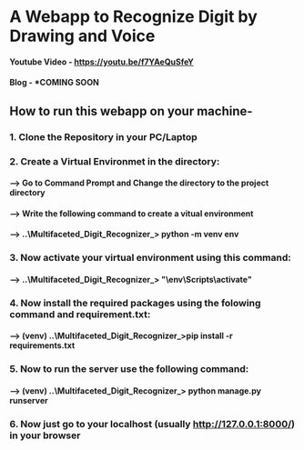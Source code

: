 # A Webapp to Recognize Digit by Drawing and Voice 

#### Youtube Video - https://youtu.be/f7YAeQuSfeY
#### Blog - *COMING SOON

## How to run this webapp on your machine-
### 1. Clone the Repository in your PC/Laptop
### 2. Create a Virtual Environmet in the directory:
 #### --> Go to Command Prompt and Change the directory to the project directory
 #### --> Write the following command to create a vitual environment
 #### --> ..\Multifaceted_Digit_Recognizer_\> python -m venv env
### 3. Now activate your virtual environment using this command:
 #### --> ..\Multifaceted_Digit_Recognizer_\> "\env\Scripts\activate"
### 4. Now install the required packages using the folowing command and requirement.txt:
 #### --> (venv) ..\Multifaceted_Digit_Recognizer_\>pip install -r requirements.txt
### 5. Now to run the server use the following command:
 #### --> (venv) ..\Multifaceted_Digit_Recognizer_\> python manage.py runserver
### 6. Now just go to your localhost (usually http://127.0.0.1:8000/) in your browser
    
